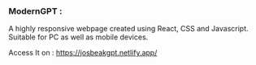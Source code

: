 ### ModernGPT :
A highly responsive webpage created using React, CSS and Javascript. Suitable for PC as well as mobile devices. 

Access It on : https://josbeakgpt.netlify.app/
